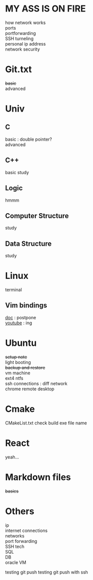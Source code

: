 # MY ASS IS ON FIRE
how network works  
ports  
portforwarding  
SSH turneling  
personal ip address  
network security

# Git.txt
~~basic~~  
advanced  

# Univ
## C
basic : double pointer?  
advanced

## C++
basic study

## Logic
hmmm

## Computer Structure
study

## Data Structure
study

# Linux
terminal  

## Vim bindings
[doc](https://vim.rtorr.com/) : postpone  
[youtube](https://www.youtube.com/watch?v=RZ4p-saaQkc&ab_channel=freeCodeCamp.org) : ing  


# Ubuntu
~~setup note~~   
light booting  
~~backup and restore~~  
vm machine  
ext4 ntfs  
ssh connections : diff network  
chrome remote desktop

# Cmake
CMakeList.txt check build exe file name

# React
yeah...

# Markdown files
~~basics~~  

# Others
ip  
internet connections  
networks  
port forwarding  
SSH tech  
SQL  
DB  
oracle VM

testing git push
testing git push with ssh
